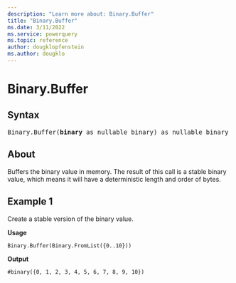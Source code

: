 ```yaml
---
description: "Learn more about: Binary.Buffer"
title: "Binary.Buffer"
ms.date: 3/11/2022
ms.service: powerquery
ms.topic: reference
author: dougklopfenstein
ms.author: dougklo
---
```

# Binary.Buffer

## Syntax

<pre>
Binary.Buffer(<b>binary</b> as nullable binary) as nullable binary
</pre>

## About

Buffers the binary value in memory. The result of this call is a stable binary value, which means it will have a deterministic length and order of bytes.

## Example 1

Create a stable version of the binary value.

**Usage**

```powerquery-m
Binary.Buffer(Binary.FromList({0..10}))
```

**Output**

`#binary({0, 1, 2, 3, 4, 5, 6, 7, 8, 9, 10})`

